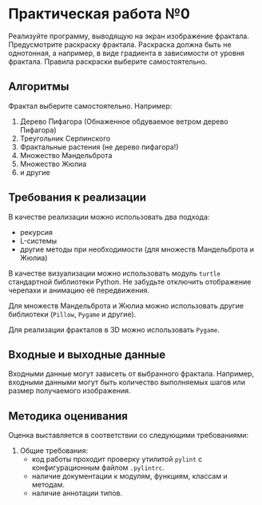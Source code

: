 # Практическая работа №0

Реализуйте программу, выводящую на экран изображение фрактала.
Предусмотрите раскраску фрактала. Раскраска должна быть не однотонная,
а например, в виде градиента в зависимости от уровня фрактала. Правила
раскраски выберите самостоятельно.

## Алгоритмы

Фрактал выберите самостоятельно. Например:
<!-- 1) Кривая дракона -->
1) Дерево Пифагора (Обнаженное обдуваемое ветром дерево Пифагора)
2) Треугольник Серпинского
3) Фрактальные растения (не дерево пифагора!)
4) Множество Мандельброта
5) Множество Жюлиа
6) и другие

##  Требования к реализации

В качестве реализации можно использовать два подхода:
- рекурсия
- L-системы
- другие методы при необходимости (для множеств Мандельброта и Жюлиа)

<!-- Вариант реализации выберите самостоятельно. -->

В качестве визуализации можно использовать модуль ```turtle```
стандартной библиотеки Python. Не забудьте отключить отображение
черепахи и анимацию её передвижения.

Для множеств Мандельброта и Жюлиа можно использовать другие библиотеки
(```Pillow```, ```Pygame``` и другие).

Для реализации фракталов в 3D можно использовать ```Pygame```.

## Входные и выходные данные

Входными данные могут зависеть от выбранного фрактала. Например,
входными данными могут быть количество выполняемых шагов или размер
получаемого изображения.

## Методика оценивания

Оценка выставляется в соответствии со следующими требованиями:

1) Общие требования:
    - код работы проходит проверку утилитой `pylint` с конфигурационным
    файлом `.pylintrc`.
    - наличие документации к модулям, функциям, классам и методам.
    - наличие аннотации типов.
